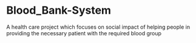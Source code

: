 # Blood_Bank-System
A health care project which focuses on social impact of helping people in providing the necessary patient with the required blood group
